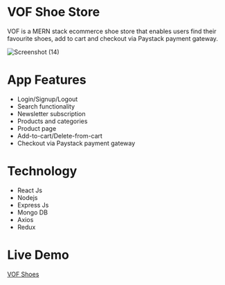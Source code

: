 # VOF Shoe Store
VOF is a MERN stack ecommerce shoe store that enables users find their favourite shoes, add to cart and checkout via Paystack payment gateway.

![Screenshot (14)](https://user-images.githubusercontent.com/86233810/170500071-a2d6d8bb-cac1-4418-bb83-01e3c43ee960.png)

# App Features
- Login/Signup/Logout
- Search functionality
- Newsletter subscription
- Products and categories
- Product page
- Add-to-cart/Delete-from-cart
- Checkout via Paystack payment gateway

# Technology
- React Js
- Nodejs
- Express Js
- Mongo DB
- Axios
- Redux

# Live Demo
[VOF Shoes](https://vofshoes.herokuapp.com/)
